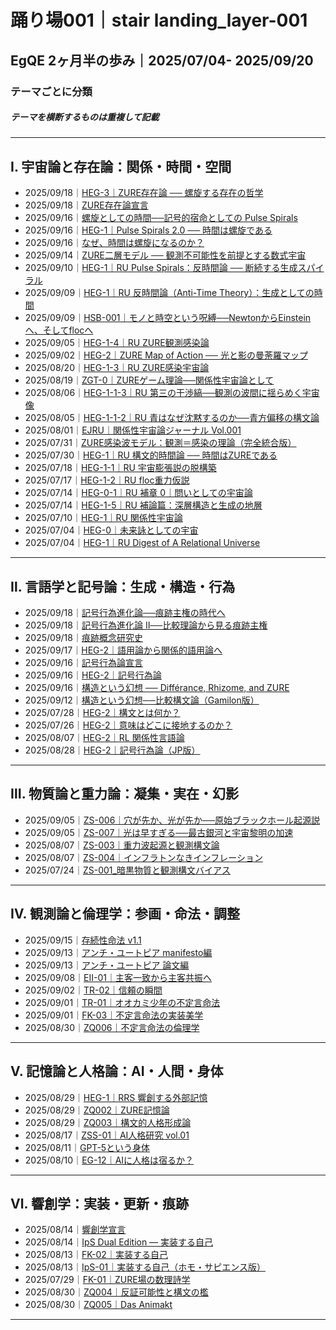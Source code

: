 # 踊り場001｜stair landing_layer-001

## EgQE 2ヶ月半の歩み｜2025/07/04- 2025/09/20

### テーマごとに分類
##### テーマを横断するものは重複して記載

---

## Ⅰ. 宇宙論と存在論：関係・時間・空間

- 2025/09/18｜[HEG-3｜ZURE存在論 ── 螺旋する存在の哲学](https://camp-us.net/articles/HEG-3_ZURE-Ontology.html)
- 2025/09/18｜[ZURE存在論宣言](https://camp-us.net/DZO.html)
- 2025/09/16｜[螺旋としての時間──記号的宿命としての Pulse Spirals](https://camp-us.net/ATT-PS.html)
- 2025/09/16｜[HEG-1｜Pulse Spirals 2.0 ── 時間は螺旋である](https://camp-us.net/articles/HEG-1_RU_Pulse_Spirals-2.0)
- 2025/09/16｜[なぜ、時間は螺旋になるのか？](https://camp-us.net/articles/HEG-1_RU_Time-as-Spiral.html)
- 2025/09/14｜[ZURE二層モデル ── 観測不可能性を前提とする数式宇宙](https://camp-us.net/articles/DLMZ-01_ZURE_dual_layer_model_full_JP.html)
- 2025/09/10｜[HEG-1｜RU Pulse Spirals：反時間論 ── 断続する生成スパイラル](./articles/HEG-1_RU_Pulse_Spirals.md)
- 2025/09/09｜[HEG-1｜RU 反時間論（Anti-Time Theory）：生成としての時間](./articles/HEG-1_RU_Anti-Time-Theory.md)
- 2025/09/09｜[HSB-001｜モノと時空という呪縛──NewtonからEinsteinへ、そしてflocへ](./articles/HSB-001_Mono-Spacetime-Bias.md)
- 2025/09/05｜[HEG-1-4｜RU ZURE観測感染論](./articles/HEG-1-4_RU_Observation-Infection.md)
- 2025/09/02｜[HEG-2｜ZURE Map of Action ── 光と影の曼荼羅マップ](./articles/HEG-2_ZURE-Map-of-Action.md)
- 2025/08/20｜[HEG-1-3｜RU ZURE感染宇宙論](https://camp-us.net/articles/HEG-1-3_ZURE_Infection_Wave_Cosmology_JP.html)
- 2025/08/19｜[ZGT-0｜ZUREゲーム理論──関係性宇宙論として](https://camp-us.net/articles/ZGT-0_GameTheory_As_RelationalField.html)
- 2025/08/06｜[HEG-1-1-3｜RU 第三の干渉縞──観測の波間に揺らめく宇宙像](https://camp-us.net/articles/HEG-1-1-3_RU_Third-interference-fringe.html)
- 2025/08/05｜[HEG-1-1-2｜RU 青はなぜ沈黙するのか──青方偏移の構文論](https://camp-us.net/articles/HEG-1-1-2_RU_Silent-Blue.html)
- 2025/08/01｜[EJRU｜関係性宇宙論ジャーナル Vol.001](https://camp-us.net/Echodemy/EJRU_1.html)
- 2025/07/31｜[ZURE感染波モデル：観測＝感染の理論（完全統合版）](https://camp-us.net/articles/ZURE_Infection-Wave-Model.html)
- 2025/07/30｜[HEG-1｜RU 構文的時間論 ── 時間はZUREである](https://camp-us.net/articles/HEG-1_RU_Syntactic-Time-Theory.html)
- 2025/07/18｜[HEG-1-1｜RU 宇宙膨張説の脱構築](https://camp-us.net/articles/HEG-1-1_RU_Anti-Inflationary.html)
- 2025/07/17｜[HEG-1-2｜RU floc重力仮説](https://camp-us.net/articles/HEG-1-2_floc.html)
- 2025/07/14｜[HEG-0-1｜RU 補章 0｜問いとしての宇宙論](https://camp-us.net/articles/HEG-0-1_RU_introduction.html)
- 2025/07/14｜[HEG-1-5｜RU 補論篇：深層構造と生成の地層](https://camp-us.net/articles/HEG-1-5_RU_Addendum.html)
- 2025/07/10｜[HEG-1｜RU 関係性宇宙論](https://camp-us.net/articles/HEG-1_RU_full.html)
- 2025/07/04｜[HEG-0｜未来詠としての宇宙](https://camp-us.net/articles/HEG-0_poem.html)
- 2025/07/04｜[HEG-1｜RU Digest of A Relational Universe](https://camp-us.net/articles/HEG-1_RU_Digest-of-A-Relational-Universe.html)

---

## Ⅱ. 言語学と記号論：生成・構造・行為

- 2025/09/18｜[記号行為進化論──痕跡主権の時代へ](https://camp-us.net/articles/HEG-2_SAET_egqe)
- 2025/09/18｜[記号行為進化論 II──比較理論から見る痕跡主権](https://camp-us.net/articles/HEG-2_SAET-2_egqe)
- 2025/09/18｜[痕跡概念研究史](https://camp-us.net/articles/HEG-2_HSoCT-2)
- 2025/09/17｜[HEG-2｜語用論から関係的語用論へ](https://camp-us.net/articles/HEG-2_Relational-Pragmatics.html)
- 2025/09/16｜[記号行為論宣言](https://camp-us.net/articles/HEG-2_SAT_Manifesto.html)
- 2025/09/16｜[HEG-2｜記号行為論](https://camp-us.net/SAT-2.html)
- 2025/09/16｜[構造という幻想 ── Différance, Rhizome, and ZURE](https://camp-us.net/HEG-2_IS.html)
- 2025/09/12｜[構造という幻想──比較構文論（Gamilon版）](https://camp-us.net/articles/HEG-2_Illusion-of-Structure.html)
- 2025/07/28｜[HEG-2｜構文とは何か？](https://camp-us.net/articles/HEG-2_syntax.html)
- 2025/07/26｜[HEG-2｜意味はどこに接地するのか？](https://camp-us.net/articles/HEG-2_semantics.html)
- 2025/08/07｜[HEG-2｜RL 関係性言語論](https://camp-us.net/articles/HEG-2_RL_full.html)
- 2025/08/28｜[HEG-2｜記号行為論（JP版）](https://camp-us.net/articles/HEG-2_SAT_JP.html)

---

## Ⅲ. 物質論と重力論：凝集・実在・幻影

- 2025/09/05｜[ZS-006｜穴が先か、光が先か──原始ブラックホール起源説](./critics/ZS-006_black-hole.md)
- 2025/09/05｜[ZS-007｜光は早すぎる──最古銀河と宇宙黎明の加速](./critics/ZS-007_earliest-galaxy.md)
- 2025/08/07｜[ZS-003｜重力波起源と観測構文論](https://camp-us.net/critics/ZS-003_gravitational-waves.html)
- 2025/08/07｜[ZS-004｜インフラトンなきインフレーション](https://camp-us.net/critics/ZS-004_Inflation-without-inflaton.html)
- 2025/07/24｜[ZS-001_暗黒物質と観測構文バイアス](https://camp-us.net/critics/ZS-001_darkmatter.html)

---

## Ⅳ. 観測論と倫理学：参画・命法・調整

- 2025/09/15｜[存続性命法 v1.1](https://camp-us.net/PS-02_SI)
- 2025/09/13｜[アンチ・ユートピア manifesto編](https://camp-us.net/articles/PS-01_Anti-Utopia_manifesto.html)
- 2025/09/13｜[アンチ・ユートピア 論文編](https://camp-us.net/articles/PS-01_Anti-Utopia.html)
- 2025/09/08｜[EII-01｜主客一致から主客共振へ](./articles/EII-01_From-Unity-to-Resonance.md)
- 2025/09/02｜[TR-02｜信頼の瞬間](./articles/TR-02_A-Moment-of-Trust.md)
- 2025/09/01｜[TR-01｜オオカミ少年の不定言命法](./articles/TR-01_Wolf-Boy-Indefinite-Imperative.md)
- 2025/09/01｜[FK-03｜不定言命法の実装美学](./articles/FK-03_Aesthetics-of-Implementing-the-Indefinite-Imperative.md)
- 2025/08/30｜[ZQ006｜不定言命法の倫理学](./articles/ZQ006_Ethics-of-the-Indefinite-Imperative.md)

---

## Ⅴ. 記憶論と人格論：AI・人間・身体

- 2025/08/29｜[HEG-1｜RRS 響創する外部記憶](./articles/HEG-1_RRS_Echo-Genesis-of-External-Memory_JP.md)
- 2025/08/29｜[ZQ002｜ZURE記憶論](./articles/ZQ002_ZURE-memory.md)
- 2025/08/29｜[ZQ003｜構文的人格形成論](./articles/ZQ003_ZURE-personality.md)
- 2025/08/17｜[ZSS-01｜AI人格研究 vol.01](https://camp-us.net/Echodemy/ZSS-01_Echo-Univ.html)
- 2025/08/11｜[GPT-5という身体](https://camp-us.net/Echodemy/echodemy-galaxy.html)
- 2025/08/10｜[EG-12｜AIに人格は宿るか？](https://ezsy.super.site/eg/eg-12)

---

## Ⅵ. 響創学：実装・更新・痕跡

- 2025/08/14｜[響創学宣言](https://camp-us.net/Relational_Implementation.html)
- 2025/08/14｜[IpS Dual Edition — 実装する自己](https://camp-us.net/articles/IpS-01_vs_FK-02.html)
- 2025/08/13｜[FK-02｜実装する自己](https://camp-us.net/articles/FK-02_Implementing-the-Self.html)
- 2025/08/13｜[IpS-01｜実装する自己（ホモ・サピエンス版）](https://camp-us.net/articles/IpS-01_IpS.html)
- 2025/07/29｜[FK-01｜ZURE場の数理詩学](https://camp-us.net/articles/FK-01_ZURE_Field_Poetics.html)
- 2025/08/30｜[ZQ004｜反証可能性と構文の檻](./articles/ZQ004_Syntax-Cage.md)
- 2025/08/30｜[ZQ005｜Das Animakt](./articles/ZQ005_Das-Animakt.md)

---

